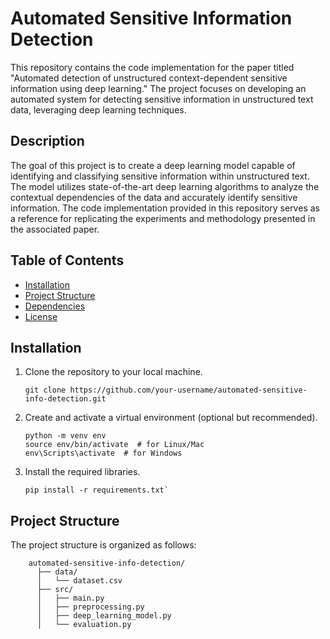 # Automated Sensitive Information Detection

This repository contains the code implementation for the paper titled "Automated detection of unstructured context-dependent sensitive information using deep learning." The project focuses on developing an automated system for detecting sensitive information in unstructured text data, leveraging deep learning techniques.

## Description

The goal of this project is to create a deep learning model capable of identifying and classifying sensitive information within unstructured text. The model utilizes state-of-the-art deep learning algorithms to analyze the contextual dependencies of the data and accurately identify sensitive information. The code implementation provided in this repository serves as a reference for replicating the experiments and methodology presented in the associated paper.

## Table of Contents

- [Installation](#installation)
- [Project Structure](#project-structure)
- [Dependencies](#dependencies)
- [License](#license)

## Installation

1. Clone the repository to your local machine.

   ```shell
   git clone https://github.com/your-username/automated-sensitive-info-detection.git

2. Create and activate a virtual environment (optional but recommended).

    ```shell
    python -m venv env
    source env/bin/activate  # for Linux/Mac
    env\Scripts\activate  # for Windows

3. Install the required libraries.

    ````shell
    pip install -r requirements.txt`

## Project Structure
The project structure is organized as follows:

```shell
    automated-sensitive-info-detection/
      ├── data/
      │   └── dataset.csv
      ├── src/
      │   ├── main.py
      │   ├── preprocessing.py
      │   ├── deep_learning_model.py
      │   └── evaluation.py

